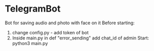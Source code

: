 # TelegramBot
Bot for saving audio and photo with face on it
Before starting: 
  1. change config.py - add token of bot
  2. Inside main.py in def "error_sending" add chat_id of admin
Start: python3 main.py
